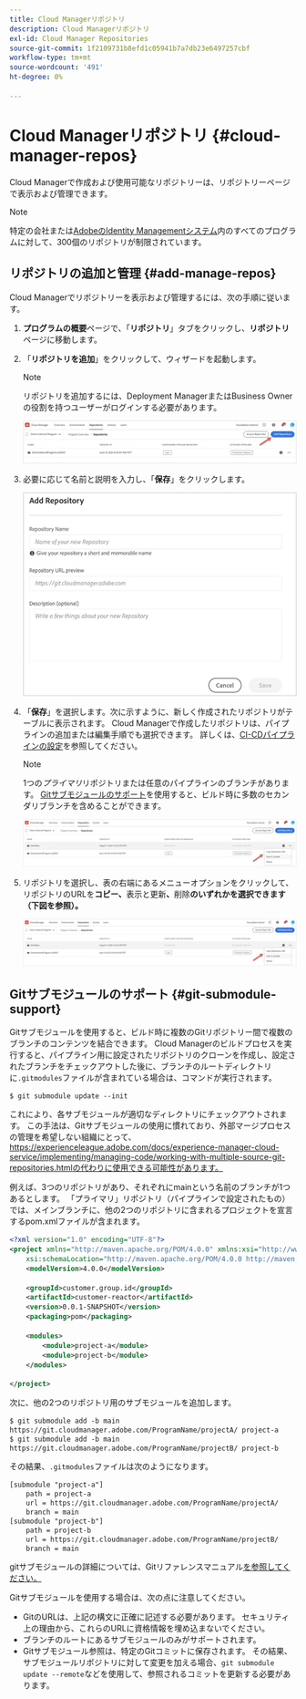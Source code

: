 ```yaml
---
title: Cloud Managerリポジトリ
description: Cloud Managerリポジトリ
exl-id: Cloud Manager Repositories
source-git-commit: 1f2109731b8efd1c05941b7a7db23e6497257cbf
workflow-type: tm+mt
source-wordcount: '491'
ht-degree: 0%

---
```


# Cloud Managerリポジトリ {#cloud-manager-repos}

Cloud Managerで作成および使用可能なリポジトリーは、リポジトリーページで表示および管理できます。

>[!NOTE]
>特定の会社または[AdobeのIdentity Managementシステム](https://experienceleague.adobe.com/docs/experience-manager-cloud-service/onboarding/onboarding-concepts/ims.html)内のすべてのプログラムに対して、300個のリポジトリが制限されています。

## リポジトリの追加と管理 {#add-manage-repos}

Cloud Managerでリポジトリーを表示および管理するには、次の手順に従います。

1. **プログラムの概要**&#x200B;ページで、「**リポジトリ**」タブをクリックし、**リポジトリ**&#x200B;ページに移動します。

1. 「**リポジトリを追加**」をクリックして、ウィザードを起動します。

   >[!NOTE]
   >リポジトリを追加するには、Deployment ManagerまたはBusiness Ownerの役割を持つユーザーがログインする必要があります。

   ![](assets/repos/create-repo2.png)


1. 必要に応じて名前と説明を入力し、「**保存**」をクリックします。

   ![](assets/repos/repo-1.png)

1. 「**保存**」を選択します。次に示すように、新しく作成されたリポジトリがテーブルに表示されます。 Cloud Managerで作成したリポジトリは、パイプラインの追加または編集手順でも選択できます。 詳しくは、[CI-CDパイプラインの設定](https://experienceleague.adobe.com/docs/experience-manager-cloud-service/implementing/using-cloud-manager/configure-pipeline.html?lang=en)を参照してください。

   >[!NOTE]
   >1つの&#x200B;*プライマリ*&#x200B;リポジトリまたは任意のパイプラインのブランチがあります。 [Gitサブモジュールのサポート](#git-submodule-support)を使用すると、ビルド時に多数のセカンダリブランチを含めることができます。

   ![](assets/repos/create-repo3.png)

1. リポジトリを選択し、表の右端にあるメニューオプションをクリックして、リポジトリのURLを&#x200B;**コピー、**&#x200B;表示と更新&#x200B;**、**&#x200B;削除&#x200B;**のいずれかを選択できます（下図を参照）。**

   ![](assets/repos/create-repo3.png)


## Gitサブモジュールのサポート {#git-submodule-support}

Gitサブモジュールを使用すると、ビルド時に複数のGitリポジトリー間で複数のブランチのコンテンツを結合できます。 Cloud Managerのビルドプロセスを実行すると、パイプライン用に設定されたリポジトリのクローンを作成し、設定されたブランチをチェックアウトした後に、ブランチのルートディレクトリに`.gitmodules`ファイルが含まれている場合は、コマンドが実行されます。

```
$ git submodule update --init
```

これにより、各サブモジュールが適切なディレクトリにチェックアウトされます。 この手法は、Gitサブモジュールの使用に慣れており、外部マージプロセスの管理を希望しない組織にとって、 https://experienceleague.adobe.com/docs/experience-manager-cloud-service/implementing/managing-code/working-with-multiple-source-git-repositories.htmlの代わりに使用できる可能性があります。

例えば、3つのリポジトリがあり、それぞれにmainという名前のブランチが1つあるとします。 「プライマリ」リポジトリ（パイプラインで設定されたもの）では、メインブランチに、他の2つのリポジトリに含まれるプロジェクトを宣言するpom.xmlファイルが含まれます。

```xml
<?xml version="1.0" encoding="UTF-8"?>
<project xmlns="http://maven.apache.org/POM/4.0.0" xmlns:xsi="http://www.w3.org/2001/XMLSchema-instance"
    xsi:schemaLocation="http://maven.apache.org/POM/4.0.0 http://maven.apache.org/maven-v4_0_0.xsd">
    <modelVersion>4.0.0</modelVersion>
   
    <groupId>customer.group.id</groupId>
    <artifactId>customer-reactor</artifactId>
    <version>0.0.1-SNAPSHOT</version>
    <packaging>pom</packaging>
   
    <modules>
        <module>project-a</module>
        <module>project-b</module>
    </modules>
   
</project>
```

次に、他の2つのリポジトリ用のサブモジュールを追加します。

```
$ git submodule add -b main https://git.cloudmanager.adobe.com/ProgramName/projectA/ project-a
$ git submodule add -b main https://git.cloudmanager.adobe.com/ProgramName/projectB/ project-b
```

その結果、`.gitmodules`ファイルは次のようになります。

```
[submodule "project-a"]
    path = project-a
    url = https://git.cloudmanager.adobe.com/ProgramName/projectA/
    branch = main
[submodule "project-b"]
    path = project-b
    url = https://git.cloudmanager.adobe.com/ProgramName/projectB/
    branch = main
```

gitサブモジュールの詳細については、Gitリファレンスマニュアル[を参照してください。](https://git-scm.com/book/en/v2/Git-Tools-Submodules)

Gitサブモジュールを使用する場合は、次の点に注意してください。

* GitのURLは、上記の構文に正確に記述する必要があります。 セキュリティ上の理由から、これらのURLに資格情報を埋め込まないでください。
* ブランチのルートにあるサブモジュールのみがサポートされます。
* Gitサブモジュール参照は、特定のGitコミットに保存されます。 その結果、サブモジュールリポジトリに対して変更を加える場合、`git submodule update --remote`などを使用して、参照されるコミットを更新する必要があります。

